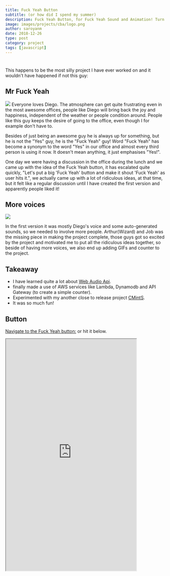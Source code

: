 ```yaml
---
title: Fuck Yeah Button
subtitle: (or how did I spend my summer)
description: Fuck Yeah Button, for Fuck Yeah Sound and Animation! Turn on the volume to the top - hit the button YEAH!
image: images/projects/cba/logo.png
author: saroyanm
date: 2018-12-26
type: post
category: project
tags: [javascript]
---
```


<h1> <small style="font-size: 16px"></small></h1> 

This happens to be the most silly project I have ever worked on and it wouldn't
have happened if not this guy:

## Mr Fuck Yeah

![](/images/people/diego.jpeg) Everyone loves
Diego. The atmosphere can get quite frustrating even in the most awesome
offices, people like Diego will bring back the joy and happiness, independent of
the weather or people condition around. People like this guy keeps the desire of
going to the office, even though I for example don't have to.

Besides of just being an awesome guy he is always up for something, but he is
not the "Yes" guy, he is the "Fuck Yeah" guy! Word "Fuck Yeah" has become a
synonym to the word "Yes" in our office and almost every third person is using
it now. It doesn't mean anything, it just emphasises "Yes!".

One day we were having a discussion in the office during the lunch and we came
up with the idea of the Fuck Yeah button, it has escalated quite quickly, "Let's
put a big 'Fuck Yeah' button and make it shout 'Fuck Yeah' as user hits it.", we
actually came up with a lot of ridiculous ideas, at that time, but it felt like
a regular discussion until I have created the first version and apparently
people liked it!

## More voices

<p>
  <img src="/images/people/job-diego-arthur.jpg" style="float: none">
</p>

In the first version it was mostly Diego's voice and some auto-generated sounds,
so we needed to involve more people. Arthur(Wizard) and Job was the missing
piece in making the project complete, those guys got so excited by the project
and motivated me to put all the ridiculous ideas together, so beside of having
more voices, we also end up adding GIFs and counter to the project.

## Takeaway

- I have learned quite a lot about [Web Audio
  Api](https://developer.mozilla.org/en-US/docs/Web/API/Web_Audio_API).
- finally made a use of AWS services like Lambda, Dynamodb and API Gateway (to
  create a simple counter).
- Experimented with my another close to release project
  [CMintS](https://cmints.io).
- It was so much fun!

## Button

<a href="https://fuckyeahbutton.org/" target="_blank">Navigate to the Fuck Yeah button:</a> or hit it below.

<iframe id="inlineFrameExample"
    title="Inline Frame Example"
    width="411"
    height="731"
    src="https://fuckyeahbutton.org/">
</iframe>

